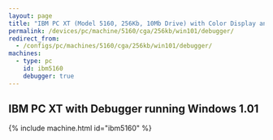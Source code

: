 ```yaml
---
layout: page
title: "IBM PC XT (Model 5160, 256Kb, 10Mb Drive) with Color Display and Debugger running Windows 1.01"
permalink: /devices/pc/machine/5160/cga/256kb/win101/debugger/
redirect_from:
  - /configs/pc/machines/5160/cga/256kb/win101/debugger/
machines:
  - type: pc
    id: ibm5160
    debugger: true
---
```


IBM PC XT with Debugger running Windows 1.01
---

{% include machine.html id="ibm5160" %}
